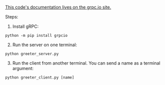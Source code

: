 [This code's documentation lives on the grpc.io site.](https://grpc.io/docs/languages/python/quickstart)

Steps:

1. Install gRPC:

`python -m pip install grpcio`

2. Run the server on one terminal:

`python greeter_server.py`

3. Run the client from another terminal. You can send a name as a terminal argument:

`python greeter_client.py [name]`
